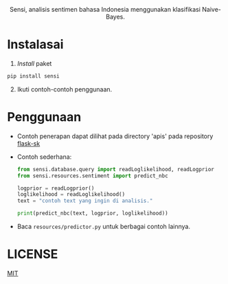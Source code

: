 <div align="center">Sensi, analisis sentimen bahasa Indonesia menggunakan klasifikasi Naive-Bayes.</div>

# Instalasai

1. _Install_ paket
```bash
pip install sensi
```
2. Ikuti contoh-contoh penggunaan.

# Penggunaan
- Contoh penerapan dapat dilihat pada directory 'apis' pada repository [flask-sk](https://github.com/GazDuckington/flask-sk)

- Contoh sederhana:
  ```python
  from sensi.database.query import readLoglikelihood, readLogprior
  from sensi.resources.sentiment import predict_nbc
  
  logprior = readLogprior()
  loglikelihood = readLoglikelihood()
  text = "contoh text yang ingin di analisis."
  
  print(predict_nbc(text, logprior, loglikelihood))
  ```
  
- Baca ```resources/predictor.py``` untuk berbagai contoh lainnya.

# LICENSE
[MIT](LICENSE)
